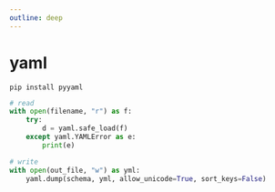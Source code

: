 ```yaml
---
outline: deep
---
```


# yaml

`pip install pyyaml`

```python
# read
with open(filename, "r") as f:
    try:
        d = yaml.safe_load(f)
    except yaml.YAMLError as e:
        print(e)

# write
with open(out_file, "w") as yml:
    yaml.dump(schema, yml, allow_unicode=True, sort_keys=False)
```
